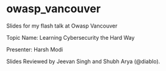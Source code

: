 # owasp_vancouver
Slides for my flash talk at Owasp Vancouver

Topic Name: Learning Cybersecurity the Hard Way

Presenter: Harsh Modi

Slides Reviewed by Jeevan Singh and Shubh Arya (@diablo).


